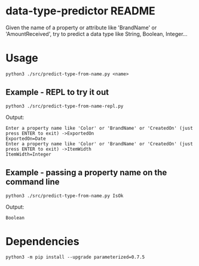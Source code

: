 # data-type-predictor README

Given the name of a property or attribute like 'BrandName' or 'AmountReceived', try to predict a data type like String, Boolean, Integer...

# Usage

```
python3 ./src/predict-type-from-name.py <name>
```

## Example - REPL to try it out

```
python3 ./src/predict-type-from-name-repl.py
```
Output:

```
Enter a property name like 'Color' or 'BrandName' or 'CreatedOn' (just press ENTER to exit) ->ExportedOn
ExportedOn=Date
Enter a property name like 'Color' or 'BrandName' or 'CreatedOn' (just press ENTER to exit) ->ItemWidth
ItemWidth=Integer
```

## Example - passing a property name on the command line

```
python3 ./src/predict-type-from-name.py IsOk
```

Output:

```
Boolean
```

# Dependencies

```
python3 -m pip install --upgrade parameterized=0.7.5
```
